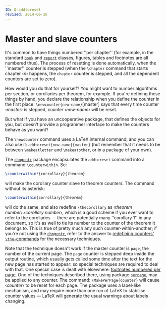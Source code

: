 ```yaml
---
ID: Q-addtoreset
revised: 2014-06-10
---
```

# Master and slave counters

It's common to have things numbered ''per chapter'' (for example, in
the standard [`book`](https://ctan.org/pkg/book) and [`report`](https://ctan.org/pkg/report) classes, figures, tables
and footnotes are all numbered thus).  The process of resetting is
done automatically, when the ''master'' counter is stepped (when the
`\chapter` command that starts chapter &lsaquo;_n_&rsaquo; happens, the
`chapter` counter is stepped, and all the dependent counters are set
to zero).

How would you do that for yourself?  You might want to number
algorithms per section, or corollaries per theorem, for example.  If
you're defining these things by hand, you declare the relationship
when you define the counter in the first place:
`\newcounter{new-name}`[master]
says that every time counter &lsaquo;_master_&rsaquo; is stepped, counter
&lsaquo;_new-name_&rsaquo; will be reset.

But what if you have an uncooperative package, that defines the
objects for you, but doesn't provide a programmer interface to make
the counters behave as you want?

The `\newcounter` command uses a LaTeX internal command, and you
can also use it:
`addtoreset{new-name}{master}`
(but remember that it needs to be between `\makeatletter` and
`\makeatother`, or in a package of your own).

The [`chngcntr`](https://ctan.org/pkg/chngcntr) package encapsulates the `addtoreset`
command into a command `\counterwithin`.  So:
```latex
\counterwithin*{corrollary}{theorem}
```
will make the corollary counter slave to theorem counters.  The
command without its asterisk:
```latex
\counterwithin{corrollary}{theorem}
```
will do the same, and also redefine `\thecorollary` as 
&lsaquo;_theorem number_&rsaquo;.&lsaquo;_corollary number_&rsaquo;, which is a good scheme
if you ever want to refer to the corollaries&nbsp;&mdash; there are potentially
many ''corollary&nbsp;1'' in any document, so it's as well to tie its number
to the counter of the theorem it belongs to.  This is true of pretty
much any such counter-within-another; if you're not using the
[`chngcntr`](https://ctan.org/pkg/chngcntr), refer to the answer to 
[redefining counters' `\the-`commands](./FAQ-the-commands.html) for
the necessary techniques.

Note that the technique doesn't work if the master counter is `page`,
the number of the current page.  The `page` counter is stepped deep
inside the output routine, which usually gets called some time after
the text for the new page has started to appear: so special
techniques are required to deal with that.  One special case is dealt
with elsewhere: [footnotes numbered per page](./FAQ-footnpp.html).  One
of the techniques described there, using package [`perpage`](https://ctan.org/pkg/perpage),
may be applied to any counter.  The command:
`\MakePerPage{counter}`
will cause &lsaquo;_counter_&rsaquo; to be reset for each page.  The package uses
a label-like mechanism, and may require more than one run of LaTeX
to stabilise counter values&nbsp;&mdash; LaTeX will generate the usual
warnings about labels changing.


